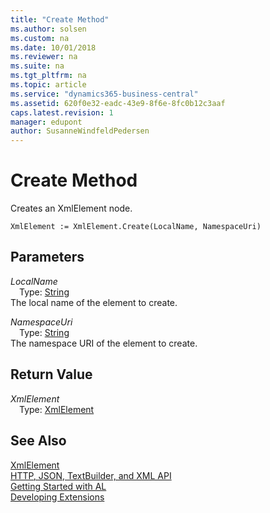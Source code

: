 ```yaml
---
title: "Create Method"
ms.author: solsen
ms.custom: na
ms.date: 10/01/2018
ms.reviewer: na
ms.suite: na
ms.tgt_pltfrm: na
ms.topic: article
ms.service: "dynamics365-business-central"
ms.assetid: 620f0e32-eadc-43e9-8f6e-8fc0b12c3aaf
caps.latest.revision: 1
manager: edupont
author: SusanneWindfeldPedersen
---
```


 

# Create Method
Creates an XmlElement node.  
```  
XmlElement := XmlElement.Create(LocalName, NamespaceUri)  
```  
## Parameters
*LocalName*    
&emsp;Type: [String](../datatypes/devenv-text-data-type.md)  
The local name of the element to create.  
  
*NamespaceUri*    
&emsp;Type: [String](../datatypes/devenv-text-data-type.md)  
The namespace URI of the element to create.  
  
## Return Value
*XmlElement*  
&emsp;Type: [XmlElement](xmlelement-class.md)  
  
## See Also
[XmlElement](xmlelement-class.md)  
[HTTP, JSON, TextBuilder, and XML API](../devenv-restapi-overview.md)  
[Getting Started with AL](../devenv-get-started.md)  
[Developing Extensions](../devenv-dev-overview.md)  
